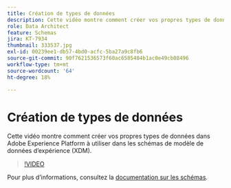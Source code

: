 ```yaml
---
title: Création de types de données
description: Cette vidéo montre comment créer vos propres types de données dans Adobe Experience Platform à utiliser dans les schémas de modèle de données d’expérience (XDM).
role: Data Architect
feature: Schemas
jira: KT-7934
thumbnail: 333537.jpg
exl-id: 00239ee1-db57-4bd0-acfc-5ba27a9c8fb6
source-git-commit: 90f7621536573f60ac6585404b1ac0e49cb08496
workflow-type: tm+mt
source-wordcount: '64'
ht-degree: 18%

---
```


# Création de types de données

Cette vidéo montre comment créer vos propres types de données dans Adobe Experience Platform à utiliser dans les schémas de modèle de données d’expérience (XDM).

>[!VIDEO](https://video.tv.adobe.com/v/333537?quality=12&learn=on)

Pour plus d’informations, consultez la [documentation sur les schémas](https://experienceleague.adobe.com/docs/experience-platform/xdm/home.html?lang=fr).
